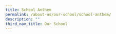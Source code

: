 ```yaml
---
title: School Anthem
permalink: /about-us/our-school/school-anthem/
description: ""
third_nav_title: Our School
---
```

